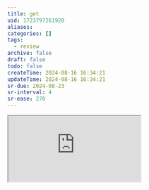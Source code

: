 ```yaml
---
title: get
uid: 1723797261920
aliases:
categories: []
tags:
  - review
archive: false
draft: false
todo: false
createTime: 2024-08-16 16:34:21
updateTime: 2024-08-16 16:34:21
sr-due: 2024-08-23
sr-interval: 4
sr-ease: 270
---
```


<iframe
  class="iframe_full"
  src="https://dict.youdao.com/result?word=get&lang=en"
>
</iframe>
